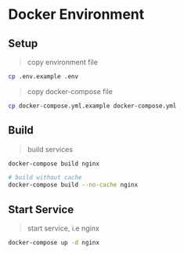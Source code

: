 # Docker Environment

## Setup

> copy environment file
```bash
cp .env.example .env
```

> copy docker-compose file
```bash
cp docker-compose.yml.example docker-compose.yml
```
## Build

> build services
```bash
docker-compose build nginx

# build without cache
docker-compose build --no-cache nginx
```
## Start Service

> start service, i.e nginx
```bash
docker-compose up -d nginx
```
